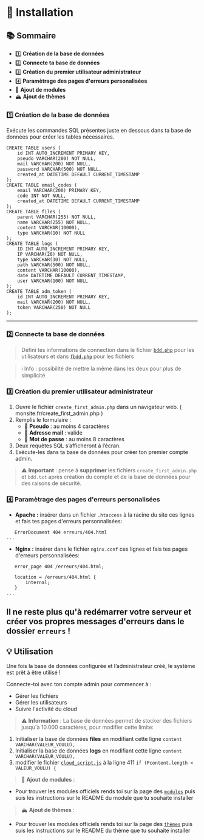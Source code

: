 # 🚀 Installation

## 📚 Sommaire

- 1️⃣ **Création de la base de données**
- 2️⃣ **Connecte ta base de données**
- 3️⃣ **Création du premier utilisateur administrateur**
- 4️⃣ **Paramètrage des pages d'erreurs personalisées**
- 🧩 **Ajout de modules** 
- 🏔 **Ajout de thèmes**

### 1️⃣ Création de la base de données

Exécute les commandes SQL présentes juste en dessous dans ta base de données pour créer les tables nécessaires.

```
CREATE TABLE users (
    id INT AUTO_INCREMENT PRIMARY KEY,
    pseudo VARCHAR(200) NOT NULL,
    mail VARCHAR(200) NOT NULL,
    password VARCHAR(500) NOT NULL,
    created_at DATETIME DEFAULT CURRENT_TIMESTAMP 
);
CREATE TABLE email_codes (
    email VARCHAR(200) PRIMARY KEY,
    code INT NOT NULL,
    created_at DATETIME DEFAULT CURRENT_TIMESTAMP 
);
CREATE TABLE files (
    parent VARCHAR(255) NOT NULL,
    name VARCHAR(255) NOT NULL,
    content VARCHAR(10000), 
    type VARCHAR(10) NOT NULL
);
CREATE TABLE logs (
    ID INT AUTO_INCREMENT PRIMARY KEY,
    IP VARCHAR(20) NOT NULL,
    type VARCHAR(30) NOT NULL,
    path VARCHAR(500) NOT NULL,
    content VARCHAR(10000),
    date DATETIME DEFAULT CURRENT_TIMESTAMP,
    user VARCHAR(100) NOT NULL
);
CREATE TABLE adm_token (
    id INT AUTO_INCREMENT PRIMARY KEY,
    mail VARCHAR(200) NOT NULL,
    token VARCHAR(250) NOT NULL
);
```

--- 
### 2️⃣ Connecte ta base de données

  > Défini tes informations de connection dans le fichier [`bdd.php`](https://github.com/taran35/SiCSy/blob/main/account/bdd.php) pour les utilisateurs et dans [`fbdd.php`](https://github.com/taran35/SiCSy/blob/main/main/fbdd.php) pour les fichiers 

> ℹ Info : possibilité de mettre la même dans les deux pour plus de simplicité
### 3️⃣ Création du premier utilisateur administrateur

1. Ouvre le fichier `create_first_admin.php` dans un navigateur web. (  monsite.fr/create_first_admin.php  )
2. Remplis le formulaire :
   - 👤 **Pseudo** : au moins 4 caractères
   - 📧 **Adresse mail** : valide
   - 🔑 **Mot de passe** : au moins 8 caractères
3. Deux requêtes SQL s’afficheront à l’écran.
4. Exécute-les dans ta base de données pour créer ton premier compte admin.

> ⚠️ **Important** : pense à **supprimer** les fichiers `create_first_admin.php` et `bdd.txt` après création du compte et de la base de données pour des raisons de sécurité.

### 4️⃣ Paramètrage des pages d'erreurs personalisées
 - **Apache :** insérer dans un fichier `.htaccess` à la racine du site ces lignes et fais tes pages d'erreurs personnalisées:
 ```text
    ErrorDocument 404 erreurs/404.html
 ...
 ```
 - **Nginx :** insérer dans le fichier `nginx.conf` ces lignes et fais tes pages d'erreurs personnalisées:
 ```text
    error_page 404 /erreurs/404.html;

    location = /erreurs/404.html {
        internal;
    }
...
 ```
Il ne reste plus qu'à redémarrer votre serveur et créer vos propres messages d'erreurs dans le dossier `erreurs` !
---

## 💡 Utilisation

Une fois la base de données configurée et l’administrateur créé, le système est prêt à être utilisé !

Connecte-toi avec ton compte admin pour commencer à :
- Gérer les fichiers
- Gérer les utilisateurs
- Suivre l'activité du cloud

> ⚠️ **Information** : La base de données permet de stocker des fichiers jusqu'à 10.000 caractères, pour modifier cette limite:
1. Initialiser la base de données **files** en modifiant cette ligne `content VARCHAR(VALEUR_VOULU),` 
1. Initialiser la base de données **logs** en modifiant cette ligne `content VARCHAR(VALEUR_VOULU),` 
3. modifier le fichier [`cloud_script.js`](https://github.com/taran35/SiCSy/blob/main/main/cloud_script.js) à la ligne 411 `if (Pcontent.length < VALEUR_VOULU) {`

> 🧩 **Ajout de modules** :
 - Pour trouver les modules officiels rends toi sur la page des [`modules`](?page=modules) puis suis les instructions sur le README du module que tu souhaite installer 

> 🏔 **Ajout de thèmes** :
 - Pour trouver les modules officiels rends toi sur la page des [`thèmes`](?page=themes) puis suis les instructions sur le README du thème que tu souhaite installer 